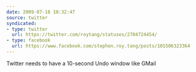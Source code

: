 ```yaml
---
date: 2009-07-18 10:32:47
source: twitter
syndicated:
- type: twitter
  url: https://twitter.com/roytang/statuses/2704724454/
- type: facebook
  url: https://www.facebook.com/stephen.roy.tang/posts/101506323364
---
```


Twitter needs to have a 10-second Undo window like GMail
